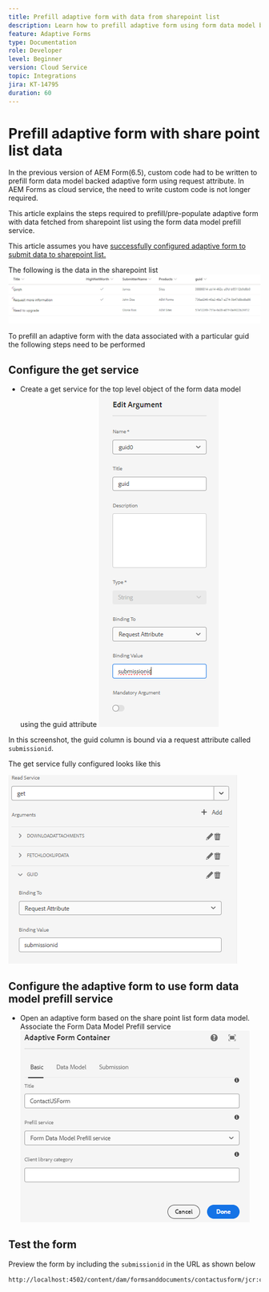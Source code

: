 ```yaml
---
title: Prefill adaptive form with data from sharepoint list
description: Learn how to prefill adaptive form using form data model backed by share point list
feature: Adaptive Forms
type: Documentation
role: Developer
level: Beginner
version: Cloud Service
topic: Integrations
jira: KT-14795
duration: 60
---
```

# Prefill adaptive form with share point list data

In the previous version of AEM Form(6.5), custom code had to be written to prefill form data model backed adaptive form using request attribute. In AEM Forms as cloud service, the need to write custom code is not longer required.

This article explains the steps required to prefill/pre-populate adaptive form with data fetched from sharepoint list using the form data model prefill service. 

This article assumes you have [successfully configured adaptive form to submit data to sharepoint list.](https://experienceleague.adobe.com/docs/experience-manager-cloud-service/content/forms/adaptive-forms-authoring/authoring-adaptive-forms-core-components/create-an-adaptive-form-on-forms-cs/configure-submit-actions-core-components.html?lang=en#connect-af-sharepoint-list)

The following is the data in the sharepoint list
![sharepoint-list](assets/list-data.png) 

To prefill an adaptive form with the data associated with a particular guid the following steps need to be performed

## Configure the get service

* Create a get service for the top level object of the form data model using the guid attribute
![get-service](assets/mapping-request-attribute.png)

In this screenshot, the guid column is bound via a request attribute called `submissionid`.

The get service fully configured looks like this

![get-service](assets/fdm-request-attribute.png)

## Configure the adaptive form to use form data model prefill service

* Open an adaptive form based on the share point list form data model. Associate the Form Data Model Prefill service
![form-prefill-service](assets/form-prefill-service.png)

## Test the form

Preview the form by including the `submissionid` in the URL as shown below

```html
http://localhost:4502/content/dam/formsanddocuments/contactusform/jcr:content?wcmmode=disabled&submissionid=57e12249-751a-4a38-a81f-0a4422b24412
```




